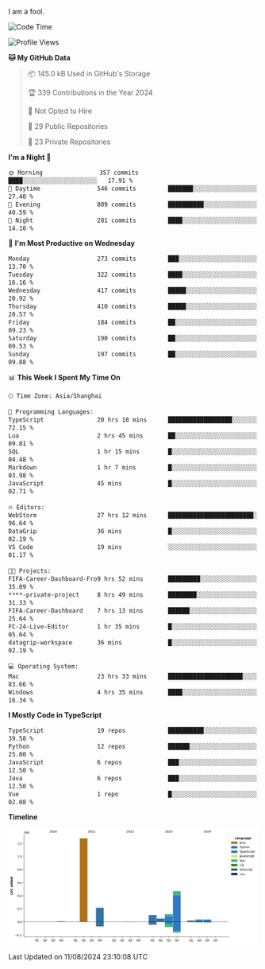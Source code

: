 I am a fool.

<!--START_SECTION:waka-->
![Code Time](http://img.shields.io/badge/Code%20Time-1%2C636%20hrs%2034%20mins-blue)

![Profile Views](http://img.shields.io/badge/Profile%20Views-5-blue)

**🐱 My GitHub Data** 

> 📦 145.0 kB Used in GitHub's Storage 
 > 
> 🏆 339 Contributions in the Year 2024
 > 
> 🚫 Not Opted to Hire
 > 
> 📜 29 Public Repositories 
 > 
> 🔑 23 Private Repositories 
 > 
**I'm a Night 🦉** 

```text
🌞 Morning                357 commits         ████░░░░░░░░░░░░░░░░░░░░░   17.91 % 
🌆 Daytime                546 commits         ███████░░░░░░░░░░░░░░░░░░   27.40 % 
🌃 Evening                809 commits         ██████████░░░░░░░░░░░░░░░   40.59 % 
🌙 Night                  281 commits         ████░░░░░░░░░░░░░░░░░░░░░   14.10 % 
```
📅 **I'm Most Productive on Wednesday** 

```text
Monday                   273 commits         ███░░░░░░░░░░░░░░░░░░░░░░   13.70 % 
Tuesday                  322 commits         ████░░░░░░░░░░░░░░░░░░░░░   16.16 % 
Wednesday                417 commits         █████░░░░░░░░░░░░░░░░░░░░   20.92 % 
Thursday                 410 commits         █████░░░░░░░░░░░░░░░░░░░░   20.57 % 
Friday                   184 commits         ██░░░░░░░░░░░░░░░░░░░░░░░   09.23 % 
Saturday                 190 commits         ██░░░░░░░░░░░░░░░░░░░░░░░   09.53 % 
Sunday                   197 commits         ██░░░░░░░░░░░░░░░░░░░░░░░   09.88 % 
```


📊 **This Week I Spent My Time On** 

```text
🕑︎ Time Zone: Asia/Shanghai

💬 Programming Languages: 
TypeScript               20 hrs 18 mins      ██████████████████░░░░░░░   72.15 % 
Lua                      2 hrs 45 mins       ██░░░░░░░░░░░░░░░░░░░░░░░   09.81 % 
SQL                      1 hr 15 mins        █░░░░░░░░░░░░░░░░░░░░░░░░   04.48 % 
Markdown                 1 hr 7 mins         █░░░░░░░░░░░░░░░░░░░░░░░░   03.98 % 
JavaScript               45 mins             █░░░░░░░░░░░░░░░░░░░░░░░░   02.71 % 

🔥 Editors: 
WebStorm                 27 hrs 12 mins      ████████████████████████░   96.64 % 
DataGrip                 36 mins             █░░░░░░░░░░░░░░░░░░░░░░░░   02.19 % 
VS Code                  19 mins             ░░░░░░░░░░░░░░░░░░░░░░░░░   01.17 % 

🐱‍💻 Projects: 
FIFA-Career-Dashboard-Fro9 hrs 52 mins       █████████░░░░░░░░░░░░░░░░   35.09 % 
****-private-project     8 hrs 49 mins       ████████░░░░░░░░░░░░░░░░░   31.33 % 
FIFA-Career-Dashboard    7 hrs 13 mins       ██████░░░░░░░░░░░░░░░░░░░   25.64 % 
FC-24-Live-Editor        1 hr 35 mins        █░░░░░░░░░░░░░░░░░░░░░░░░   05.64 % 
datagrip-workspace       36 mins             █░░░░░░░░░░░░░░░░░░░░░░░░   02.19 % 

💻 Operating System: 
Mac                      23 hrs 33 mins      █████████████████████░░░░   83.66 % 
Windows                  4 hrs 35 mins       ████░░░░░░░░░░░░░░░░░░░░░   16.34 % 
```

**I Mostly Code in TypeScript** 

```text
TypeScript               19 repos            ██████████░░░░░░░░░░░░░░░   39.58 % 
Python                   12 repos            ██████░░░░░░░░░░░░░░░░░░░   25.00 % 
JavaScript               6 repos             ███░░░░░░░░░░░░░░░░░░░░░░   12.50 % 
Java                     6 repos             ███░░░░░░░░░░░░░░░░░░░░░░   12.50 % 
Vue                      1 repo              █░░░░░░░░░░░░░░░░░░░░░░░░   02.08 % 
```



**Timeline**

![Lines of Code chart](https://raw.githubusercontent.com/VeejaLiu/VeejaLiu/master/assets/bar_graph.png)


 Last Updated on 11/08/2024 23:10:08 UTC
<!--END_SECTION:waka-->
